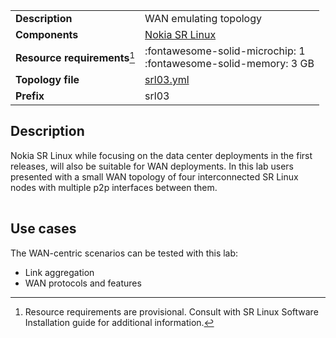 |                               |                                                                      |
| ----------------------------- | -------------------------------------------------------------------- |
| **Description**               | WAN emulating topology                                               |
| **Components**                | [Nokia SR Linux][srl]                                                |
| **Resource requirements**[^1] | :fontawesome-solid-microchip: 1 <br/>:fontawesome-solid-memory: 3 GB |
| **Topology file**             | [srl03.yml][topofile]                                                |
| **Prefix**                    | srl03                                                                |

## Description
Nokia SR Linux while focusing on the data center deployments in the first releases, will also be suitable for WAN deployments. In this lab users presented with a small WAN topology of four interconnected SR Linux nodes with multiple p2p interfaces between them.

<center><div class="mxgraph" style="max-width:100%;border:1px solid transparent;" data-mxgraph="{&quot;page&quot;:9,&quot;zoom&quot;:1.5,&quot;highlight&quot;:&quot;#0000ff&quot;,&quot;nav&quot;:true,&quot;check-visible-state&quot;:true,&quot;resize&quot;:true,&quot;url&quot;:&quot;https://raw.githubusercontent.com/srl-wim/containerlab-diagrams/main/containerlab.drawio&quot;}"></div></center>

## Use cases
The WAN-centric scenarios can be tested with this lab:

* Link aggregation
* WAN protocols and features

[srl]: https://www.nokia.com/networks/products/service-router-linux-NOS/
[topofile]: https://github.com/srl-wim/container-lab/tree/master/lab-examples/srl03/srl03.yml

[^1]: Resource requirements are provisional. Consult with SR Linux Software Installation guide for additional information.

<script type="text/javascript" src="https://cdn.jsdelivr.net/gh/hellt/drawio-js@main/embed2.js?&fetch=https%3A%2F%2Fraw.githubusercontent.com%2Fsrl-wim%2Fcontainerlab-diagrams%2Fmain%2Fcontainerlab.drawio" async></script>